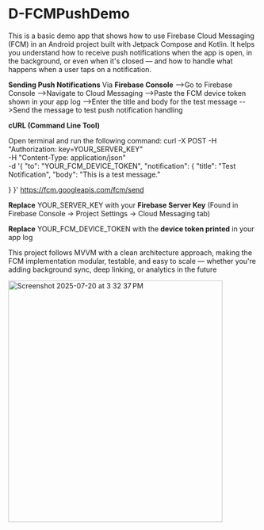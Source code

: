 # D-FCMPushDemo
This is a basic demo app that shows how to use Firebase Cloud Messaging (FCM) in an Android project built with Jetpack Compose and Kotlin. It helps you understand how to receive push notifications when the app is open, in the background, or even when it's closed — and how to handle what happens when a user taps on a notification.

**Sending Push Notifications**
Via **Firebase Console**
-->Go to Firebase Console
-->Navigate to Cloud Messaging
-->Paste the FCM device token shown in your app log
-->Enter the title and body for the test message
-->Send the message to test push notification handling
 
 **cURL (Command Line Tool)**

 Open terminal and run the following command:
 curl -X POST -H "Authorization: key=YOUR_SERVER_KEY" \
-H "Content-Type: application/json" \
-d '{
  "to": "YOUR_FCM_DEVICE_TOKEN",
  "notification": {
    "title": "Test Notification",
    "body": "This is a test message."

  }
}' https://fcm.googleapis.com/fcm/send 


**Replace** YOUR_SERVER_KEY with your **Firebase Server Key**
(Found in Firebase Console → Project Settings → Cloud Messaging tab)

**Replace** YOUR_FCM_DEVICE_TOKEN with the **device token printed** in your app log

This project follows MVVM with a clean architecture approach, making the FCM implementation modular, testable, and easy to scale — whether you're adding background sync, 
deep linking, or analytics in the future

<img width="432" height="488" alt="Screenshot 2025-07-20 at 3 32 37 PM" src="https://github.com/user-attachments/assets/30340eef-6f21-4d9f-a1fb-17ace45b9b73" />

 
